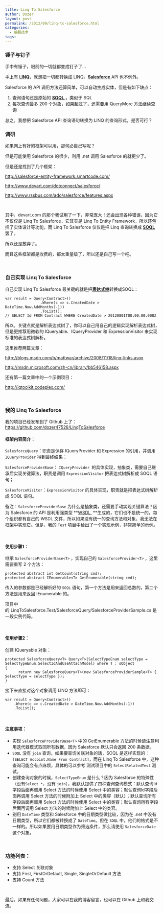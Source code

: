 ```yaml
---
title: Linq To Salesforce
author: Dozer
layout: post
permalink: /2012/09/linq-to-salesforce.html
categories:
  - 编程技术
tags:
---
```


### 锤子与钉子

手中有锤子，眼前的一切就都变成钉子了…

手上有 <a href="http://msdn.microsoft.com/zh-cn/library/bb397926.aspx" target="_blank"><strong>LINQ</strong></a>，就想把一切都转换成 LINQ。<a href="http://www.salesforce.com/cn/" target="_blank"><strong>Salesforce</strong> </a>API 也不例外。

Salesforce 的 API 调用方法还算简单，可以自动生成实体，但是有如下缺点：

1.  查询语句还是原始的 <a href="http://www.salesforce.com/us/developer/docs/api/Content/sforce_api_calls_soql.htm" target="_blank"><strong>SOQL</strong> </a>，类似于 SQL
2.  每次查询最多 200 个对象，如果超过了，还需要用 QueryMore 方法继续查询

总之，我想把 Salesforce API 查询语句转换为 LINQ 的查询形式，是否可行？

<!--more-->

### 调研

如果网上有好的框架可以用，那何必自己写呢？

但是可能使用 Salesforce 的很少，利用 .net 调用 Salesforce 的就更少了。

但是还是找到了几个框架：

<http://salesforce-entity-framework.smartcode.com/>

<http://www.devart.com/dotconnect/salesforce/>

<http://www.rssbus.com/ado/salesforce/features.aspx>

&nbsp;

其中，devart.com 的那个我试用了一下，非常庞大！还会出现各种错误，因为它不仅仅是 Linq To Salesforce，它其实是 Linq To Entity Framework，所以还包括了实体设计等功能，而 Linq To Salesforce 仅仅是把 Linq 查询转换成 <a href="http://www.salesforce.com/us/developer/docs/api/Content/sforce_api_calls_soql.htm" target="_blank"><strong>SOQL</strong> </a>罢了。

所以还是放弃了。

而且这些框架都是收费的，都太重量级了，所以还是自己写一个吧。

&nbsp;

### 自己实现 Linq To Salesforce

自己实现 Linq To Salesforce 最关键的就是把<a href="http://msdn.microsoft.com/zh-cn/library/bb397951.aspx" target="_blank"><strong>表达式树</strong></a>转换成SOQL：

    var result = Query<Contract>()
                    .Where(c => c.CreatedDate > DateTime.Now.AddMonths(-1))
                    .ToList();
    // SELECT Id FROM Contract WHERE CreatedDate > 20120801T00:00:00.000Z

所以，关键点就是解析表达式树了，你可以自己用自己的逻辑实现解析表达式树，但是更推荐用微软的 IQueryable、IQueryProvider 和 ExpressionVisitor 来实现标准的表达式树解析。

这里推荐两篇文章：

<http://blogs.msdn.com/b/mattwar/archive/2008/11/18/linq-links.aspx>

<http://msdn.microsoft.com/zh-cn/library/bb546158.aspx>

还有第一篇文章中的一个示例项目：

<http://iqtoolkit.codeplex.com/>

&nbsp;

### 我的 Linq To Salesforce

我的项目已经发布到了 Github 上了：<https://github.com/dozer47528/LinqToSalesforce>

#### 框架内容简介：

`SalesforceQuery`：职责是保存 IQueryProvider 和 Expression 的引用，并调用 `IQueryProvider` 得到最终结果；

`SalesforceProviderBase`： `IQueryProvider `的具体实现，抽象类，需要自己继承后实现关键算法，职责是调用 `ExpressionVisitor` 把表达式树解析成 SOQL 语句；

`SalesforceVisitor`：`ExpressionVisitor` 的具体实现，职责就是把表达式树解析成 SOQL 语句。

备注：`SalesforceProviderBase` 为什么是抽象类，还需要手动实现关键算法？因为 Salesforce 的 API 是利用强类型 **<a href="http://www.w3.org/TR/wsdl" target="_blank">WSDL </a> **生成的，它们也不是统一的，每个组织都有自己的 WSDL 文件，所以如果没有统一的查询方法和对象，我无法在框架中实现它。但是，我的 `Test` 项目中给出了一个实现示例，非常简单的示例。

&nbsp;

#### 使用步骤1：

继承 `SalesforceProviderBase<T>` ，实现自己的 `SalesforceProvider<T>` ，这里需要重写 2 个方法：

    protected abstract int GetCount(string cmd);
    protected abstract IEnumerable<T> GetEnumerable(string cmd);

传入的参数都是已经解析好的 `SOQL` 语句，第一个方法是用来返回总数的，第二个方法是用来返回 IEnumerable<T> 的。

项目中的 LinqToSalesforce.Test/SalesforceQuery/SalesforceProviderSample.cs 是一段实例代码。

&nbsp;

#### 使用步骤2：

创建 IQueryable<T> 对象：

    protected SalesforceQuery<T> Query<T>(SelectTypeEnum selectType = SelectTypeEnum.SelectIdAndUseAttachModel) where T : sObject
    {
          return new SalesforceQuery<T>(new SalesforceProviderSample<T> { SelectType = selectType });
    }

接下来直接对这个对象调用 LINQ 方法即可：

    var result = Query<Contract>()
        .Where(c => c.CreatedDate > DateTime.Now.AddMonths(-1))
        .ToList();

&nbsp;

#### 注意事项：

*   实现 `SalesforceProviderBase<T>` 中的 GetEnumerable 方法的时候请注意利用迭代器模式取回所有数据，因为 Salesforce 默认只会返回 200 条数据。
*   `SOQL` 没有 `join` 查询，如果要查询关联对象的话，SOQL 是这样实现的：`[SELECT Accoint.Name From Contract]`，而在 Linq To Salesforce 中，这种查询可能会有点麻烦，具体的可以参考 测试项目中的 `SelectRelatedTest` 测试。
*   创建查询对象的时候，`SelectTypeEnum` 是什么？因为 Salesforce 的特殊性（没有`Select *`，没有 `join`），我默认提供了四种查询查询模式：默认查询Id字段后面再调用 Select 方法的时候使用 Select 中的类容；默认查询Id字段后面再调用 Select 方法的时候附加上 Select 中的类容（默认）；默认查询所有字段后面再调用 Select 方法的时候使用 Select 中的类容；默认查询所有字段后面再调用 Select 方法的时候附加上 Select 中的类容。
*   别用 `DateTime` 类型和 Salesforce 中的日期类型做比较，因为在 .net 中没有日期类型，所以它们都被转换成了 `DateTime`。但在 `SOQL` 中，他们的格式是不一样的。所以如果要用日期类型作为筛选条件，那么请使用 `SalesforceDate` 这个对象。

&nbsp;

### 功能列表：

*   支持 Select 关联对象
*   支持 First, FirstOrDefault, Single, SingleOrDefault 方法
*   支持 Count 方法

&nbsp;

最后，如果有任何问题，大家可以在我的博客留言，也可以在 Github 上和我交流。
